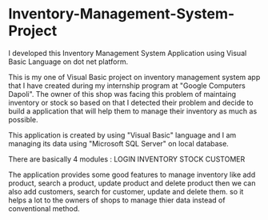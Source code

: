 # Inventory-Management-System-Project
I developed this Inventory Management System Application using Visual Basic Language on dot net platform.

This is my one of Visual Basic project on inventory management system app that I have created during my internship program at "Google Computers Dapoli". The owner of this shop was facing this problem of maintaing inventory or stock so based on that I detected their problem and decide to build a application that will help them to manage their inventory as much as possible.

This application is created by using "Visual Basic" language and I am managing its data using "Microsoft SQL Server" on local database.

There are basically 4 modules :
LOGIN
INVENTORY
STOCK
CUSTOMER 

The application provides some good features to manage inventory like add product, search a product, update product and delete product then we can also add customers, search for customer, update and delete them. so it helps a lot to the owners of shops to manage thier data instead of conventional method.
